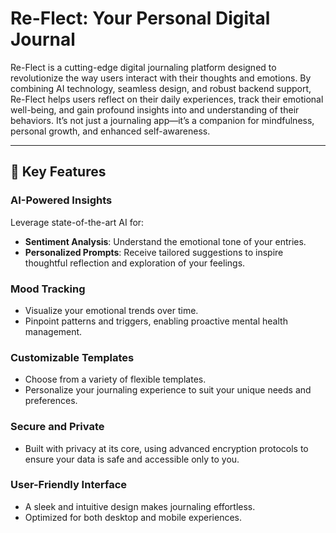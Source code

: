 # Re-Flect: Your Personal Digital Journal

Re-Flect is a cutting-edge digital journaling platform designed to revolutionize the way users interact with their thoughts and emotions. By combining AI technology, seamless design, and robust backend support, Re-Flect helps users reflect on their daily experiences, track their emotional well-being, and gain profound insights into and understanding of their behaviors. It’s not just a journaling app—it’s a companion for mindfulness, personal growth, and enhanced self-awareness.

---

## 🌟 Key Features

### **AI-Powered Insights**
Leverage state-of-the-art AI for:
- **Sentiment Analysis**: Understand the emotional tone of your entries.
- **Personalized Prompts**: Receive tailored suggestions to inspire thoughtful reflection and exploration of your feelings.

### **Mood Tracking**
- Visualize your emotional trends over time.
- Pinpoint patterns and triggers, enabling proactive mental health management.

### **Customizable Templates**
- Choose from a variety of flexible templates.
- Personalize your journaling experience to suit your unique needs and preferences.

### **Secure and Private**
- Built with privacy at its core, using advanced encryption protocols to ensure your data is safe and accessible only to you.

### **User-Friendly Interface**
- A sleek and intuitive design makes journaling effortless.
- Optimized for both desktop and mobile experiences.


